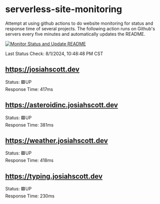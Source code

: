 # serverless-site-monitoring
Attempt at using github actions to do website monitoring for status and response time of several projects. The following action runs on Github's servers every five minutes and automatically updates the README.  

[![Monitor Status and Update README](https://github.com/JosiahSco/serverless-site-monitoring/actions/workflows/monitor.yaml/badge.svg)](https://github.com/JosiahSco/serverless-site-monitoring/actions/workflows/monitor.yaml)

Last Status Check: 8/1/2024, 10:48:48 PM CST

## https://josiahscott.dev
Status: 🟩UP  
Response Time: 417ms

## https://asteroidinc.josiahscott.dev
Status: 🟩UP  
Response Time: 381ms

## https://weather.josiahscott.dev
Status: 🟩UP  
Response Time: 418ms

## https://typing.josiahscott.dev
Status: 🟩UP  
Response Time: 230ms

